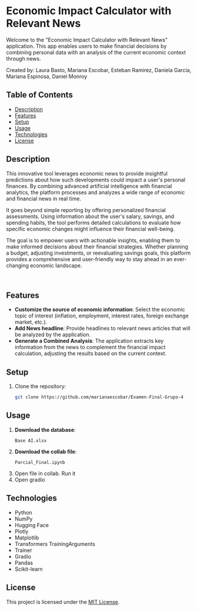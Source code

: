 # Economic Impact Calculator with Relevant News
Welcome to the "Economic Impact Calculator with Relevant News" application. This app enables users to make financial decisions by combining personal data with an analysis of the current economic context through news.

Created by: Laura Basto, Mariana Escobar, Esteban Ramirez, Daniela García, Mariana Espinosa, Daniel Monroy

## Table of Contents
- [Description](#description)
- [Features](#features)
- [Setup](#setup)
- [Usage](#usage)
- [Technologies](#technologies)
- [License](#license)

## Description
This innovative tool leverages economic news to provide insightful predictions about how such developments could impact a user's personal finances. By combining advanced artificial intelligence with financial analytics, the platform processes and analyzes a wide range of economic and financial news in real time.

It goes beyond simple reporting by offering personalized financial assessments. Using information about the user's salary, savings, and spending habits, the tool performs detailed calculations to evaluate how specific economic changes might influence their financial well-being.

The goal is to empower users with actionable insights, enabling them to make informed decisions about their financial strategies. Whether planning a budget, adjusting investments, or reevaluating savings goals, this platform provides a comprehensive and user-friendly way to stay ahead in an ever-changing economic landscape.

‎
## Features
- **Customize the source of economic information**: Select the economic topic of interest (inflation, employment, interest rates, foreign exchange market, etc.).
- **Add News headline**: Provide headlines to relevant news articles that will be analyzed by the application.
- **Generate a Combined Analysis**: The application extracts key information from the news to complement the financial impact calculation, adjusting the results based on the current context.

## Setup
1. Clone the repository:
   ```sh
   git clone https://github.com/marianaescobar/Examen-Final-Grupo-4
   ```
   
## Usage
1. **Download the database**:
   ```plaintext
   Base AI.xlsx
2. **Download the collab file**:
   ```plaintext
   Parcial_Final.ipynb
3. Open file in collab. Run it
4. Open gradio

## Technologies
- Python
- NumPy
- Hugging Face
- Plotly
- Matplotlib
- Transformers TrainingArguments
- Trainer
- Gradio
- Pandas
- Scikit-learn

## License
This project is licensed under the [MIT License](LICENSE).
